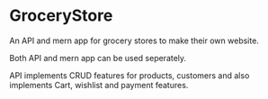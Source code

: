 # GroceryStore

An API and mern app for grocery stores to make their own website.

Both API and mern app can be used seperately.

API implements CRUD features for products, customers and also implements Cart, wishlist and payment features.   

